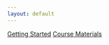 ```yaml
---
layout: default
---
```


<a href="{{ site.baseurl}}/nav/getting-started">
<i class="fa fa-play fa-fw"></i> Getting Started</a>

<a href="{{ site.baseurl}}/nav/course-materials">
<i class="fa fa-briefcase fa-fw"></i> Course Materials</a>
